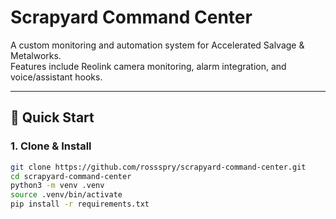 # Scrapyard Command Center

A custom monitoring and automation system for Accelerated Salvage & Metalworks.  
Features include Reolink camera monitoring, alarm integration, and voice/assistant hooks.

---

## 🚀 Quick Start

### 1. Clone & Install
```bash
git clone https://github.com/rossspry/scrapyard-command-center.git
cd scrapyard-command-center
python3 -m venv .venv
source .venv/bin/activate
pip install -r requirements.txt
